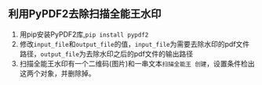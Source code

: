 ## 利用PyPDF2去除扫描全能王水印
1. 用pip安装PyPDF2库,`pip install pypdf2`
2. 修改`input_file`和`output_file`的值，`input_file`为需要去除水印的pdf文件路径，`output_file`为去除水印之后的pdf文件的输出路径
3. 扫描全能王水印有一个二维码(图片)和一串文本`扫描全能王 创建`，设置条件检出这两个对象，并删除掉。
